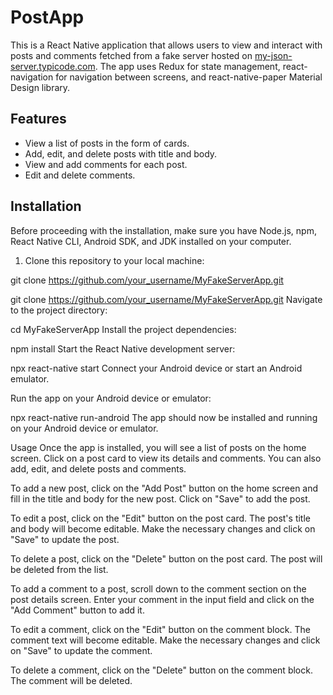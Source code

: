 # PostApp

This is a React Native application that allows users to view and interact with posts and comments fetched from a fake server hosted on [my-json-server.typicode.com](https://my-json-server.typicode.com/). The app uses Redux for state management, react-navigation for navigation between screens, and react-native-paper Material Design library.

## Features

- View a list of posts in the form of cards.
- Add, edit, and delete posts with title and body.
- View and add comments for each post.
- Edit and delete comments.

## Installation

Before proceeding with the installation, make sure you have Node.js, npm, React Native CLI, Android SDK, and JDK installed on your computer.

1. Clone this repository to your local machine:

git clone https://github.com/your_username/MyFakeServerApp.git

git clone https://github.com/your_username/MyFakeServerApp.git
Navigate to the project directory:

cd MyFakeServerApp
Install the project dependencies:

npm install
Start the React Native development server:

npx react-native start
Connect your Android device or start an Android emulator.

Run the app on your Android device or emulator:

npx react-native run-android
The app should now be installed and running on your Android device or emulator.

Usage
Once the app is installed, you will see a list of posts on the home screen. Click on a post card to view its details and comments. You can also add, edit, and delete posts and comments.

To add a new post, click on the "Add Post" button on the home screen and fill in the title and body for the new post. Click on "Save" to add the post.

To edit a post, click on the "Edit" button on the post card. The post's title and body will become editable. Make the necessary changes and click on "Save" to update the post.

To delete a post, click on the "Delete" button on the post card. The post will be deleted from the list.

To add a comment to a post, scroll down to the comment section on the post details screen. Enter your comment in the input field and click on the "Add Comment" button to add it.

To edit a comment, click on the "Edit" button on the comment block. The comment text will become editable. Make the necessary changes and click on "Save" to update the comment.

To delete a comment, click on the "Delete" button on the comment block. The comment will be deleted.


